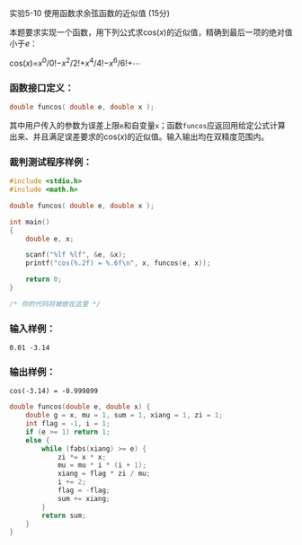 实验5-10 使用函数求余弦函数的近似值 (15分)

本题要求实现一个函数，用下列公式求cos(*x*)的近似值，精确到最后一项的绝对值小于*e*：

cos(*x*)=*x*<sup>0</sup>/0!−*x*<sup>2</sup>/2!+*x*<sup>4</sup>/4!−*x*<sup>6</sup>/6!+⋯

### 函数接口定义：

```c++
double funcos( double e, double x );
```

其中用户传入的参数为误差上限`e`和自变量`x`；函数`funcos`应返回用给定公式计算出来、并且满足误差要求的cos(*x*)的近似值。输入输出均在双精度范围内。

### 裁判测试程序样例：

```c++
#include <stdio.h>
#include <math.h>

double funcos( double e, double x );

int main()
{    
    double e, x;

    scanf("%lf %lf", &e, &x);
    printf("cos(%.2f) = %.6f\n", x, funcos(e, x));

    return 0;
}

/* 你的代码将被嵌在这里 */
```

### 输入样例：

```in
0.01 -3.14
```

### 输出样例：

```out
cos(-3.14) = -0.999899
```



```c++
double funcos(double e, double x) {
	double g = x, mu = 1, sum = 1, xiang = 1, zi = 1;
	int flag = -1, i = 1;
	if (e >= 1) return 1;
	else {
		while (fabs(xiang) >= e) {
			zi *= x * x;
			mu = mu * i * (i + 1);
			xiang = flag * zi / mu;
			i += 2;
			flag = -flag;
			sum += xiang;
		}
		return sum;
	}
}
```

